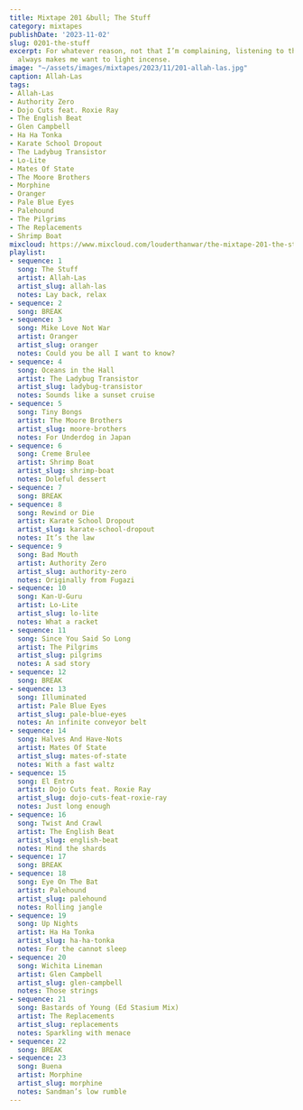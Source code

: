 ```yaml
---
title: Mixtape 201 &bull; The Stuff
category: mixtapes
publishDate: '2023-11-02'
slug: 0201-the-stuff
excerpt: For whatever reason, not that I’m complaining, listening to the Allah-Las
  always makes me want to light incense.
image: "~/assets/images/mixtapes/2023/11/201-allah-las.jpg"
caption: Allah-Las
tags:
- Allah-Las
- Authority Zero
- Dojo Cuts feat. Roxie Ray
- The English Beat
- Glen Campbell
- Ha Ha Tonka
- Karate School Dropout
- The Ladybug Transistor
- Lo-Lite
- Mates Of State
- The Moore Brothers
- Morphine
- Oranger
- Pale Blue Eyes
- Palehound
- The Pilgrims
- The Replacements
- Shrimp Boat
mixcloud: https://www.mixcloud.com/louderthanwar/the-mixtape-201-the-stuff-2023-11-02/
playlist:
- sequence: 1
  song: The Stuff
  artist: Allah-Las
  artist_slug: allah-las
  notes: Lay back, relax
- sequence: 2
  song: BREAK
- sequence: 3
  song: Mike Love Not War
  artist: Oranger
  artist_slug: oranger
  notes: Could you be all I want to know?
- sequence: 4
  song: Oceans in the Hall
  artist: The Ladybug Transistor
  artist_slug: ladybug-transistor
  notes: Sounds like a sunset cruise
- sequence: 5
  song: Tiny Bongs
  artist: The Moore Brothers
  artist_slug: moore-brothers
  notes: For Underdog in Japan
- sequence: 6
  song: Creme Brulee
  artist: Shrimp Boat
  artist_slug: shrimp-boat
  notes: Doleful dessert
- sequence: 7
  song: BREAK
- sequence: 8
  song: Rewind or Die
  artist: Karate School Dropout
  artist_slug: karate-school-dropout
  notes: It’s the law
- sequence: 9
  song: Bad Mouth
  artist: Authority Zero
  artist_slug: authority-zero
  notes: Originally from Fugazi
- sequence: 10
  song: Kan-U-Guru
  artist: Lo-Lite
  artist_slug: lo-lite
  notes: What a racket
- sequence: 11
  song: Since You Said So Long
  artist: The Pilgrims
  artist_slug: pilgrims
  notes: A sad story
- sequence: 12
  song: BREAK
- sequence: 13
  song: Illuminated
  artist: Pale Blue Eyes
  artist_slug: pale-blue-eyes
  notes: An infinite conveyor belt
- sequence: 14
  song: Halves And Have-Nots
  artist: Mates Of State
  artist_slug: mates-of-state
  notes: With a fast waltz
- sequence: 15
  song: El Entro
  artist: Dojo Cuts feat. Roxie Ray
  artist_slug: dojo-cuts-feat-roxie-ray
  notes: Just long enough
- sequence: 16
  song: Twist And Crawl
  artist: The English Beat
  artist_slug: english-beat
  notes: Mind the shards
- sequence: 17
  song: BREAK
- sequence: 18
  song: Eye On The Bat
  artist: Palehound
  artist_slug: palehound
  notes: Rolling jangle
- sequence: 19
  song: Up Nights
  artist: Ha Ha Tonka
  artist_slug: ha-ha-tonka
  notes: For the cannot sleep
- sequence: 20
  song: Wichita Lineman
  artist: Glen Campbell
  artist_slug: glen-campbell
  notes: Those strings
- sequence: 21
  song: Bastards of Young (Ed Stasium Mix)
  artist: The Replacements
  artist_slug: replacements
  notes: Sparkling with menace
- sequence: 22
  song: BREAK
- sequence: 23
  song: Buena
  artist: Morphine
  artist_slug: morphine
  notes: Sandman’s low rumble
---
```


